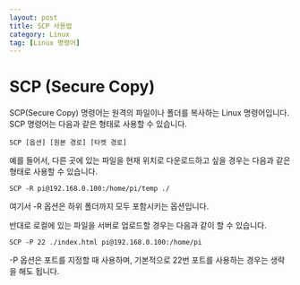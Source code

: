 ```yaml
---
layout: post
title: SCP 사용법
category: Linux
tag: [Linux 명령어]
---
```


# SCP (Secure Copy)

SCP(Secure Copy) 명령어는 원격의 파일이나 폴더를 복사하는 Linux 명령어입니다.
SCP 명령어는 다음과 같은 형태로 사용할 수 있습니다.

~~~
SCP [옵션] [원본 경로] [타켓 경로]
~~~

예를 들어서, 다른 곳에 있는 파일을 현재 위치로 다운로드하고 싶을 경우는 다음과 같은
형태로 사용할 수 있습니다.

~~~
SCP -R pi@192.168.0.100:/home/pi/temp ./
~~~

여기서 -R 옵션은 하위 폴더까지 모두 포함시키는 옵션입니다.

반대로 로컬에 있는 파일을 서버로 업로드할 경우는 다음과 같이 할 수 있습니다.

~~~
SCP -P 22 ./index.html pi@192.168.0.100:/home/pi
~~~

-P 옵션은 포트를 지정할 때 사용하며, 기본적으로 22번 포트를 사용하는 경우는 생략을 해도 됩니다.
